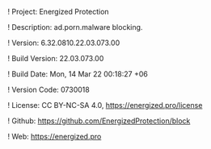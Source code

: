 ! Project: Energized Protection

! Description: ad.porn.malware blocking.

! Version: 6.32.0810.22.03.073.00

! Build Version: 22.03.073.00

! Build Date: Mon, 14 Mar 22 00:18:27 +06

! Version Code: 0730018

! License: CC BY-NC-SA 4.0, https://energized.pro/license

! Github: https://github.com/EnergizedProtection/block

! Web: https://energized.pro
